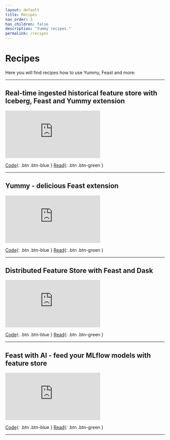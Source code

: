 ```yaml
---
layout: default
title: Recipes
nav_order: 3
has_children: false
description: "Yummy recipes."
permalink: /recipes
---
```


# Recipes

Here you will find recipes how to use Yummy, Feast and more:

---

## Real-time ingested historical feature store with Iceberg, Feast and Yummy extension

<div class="video-container">
    <iframe src="https://www.youtube.com/embed/kv0iWuSf4jw" frameborder="0" allowfullscreen></iframe>
</div>

[Code](https://github.com/yummyml/yummy-iceberg-kafka-connect/blob/master/notebooks/example.ipynb){: .btn .btn-blue }
[Read](https://blog.qooba.net/2022/07/25/feature-store-with-iceberg/){: .btn .btn-green }

---

## Yummy - delicious Feast extension

<div class="video-container">
    <iframe src="https://www.youtube.com/embed/YinQxF4Gx54" frameborder="0" allowfullscreen></iframe>
</div>

[Code](https://github.com/yummyml/yummy){: .btn .btn-blue }
[Read](https://blog.qooba.net/2022/05/04/yummy-delicious-feast-extension/){: .btn .btn-green }

---

## Distributed Feature Store with Feast and Dask

<div class="video-container">
    <iframe src="https://www.youtube.com/embed/ES2XXhziB8s" frameborder="0" allowfullscreen></iframe>
</div>

[Code](https://github.com/qooba/feast-dask){: .btn .btn-blue }
[Read](https://blog.qooba.net/2021/11/12/distributed-feature-store-with-feast-and-dask/){: .btn .btn-green }

---

## Feast with AI - feed your MLflow models with feature store

<div class="video-container">
    <iframe src="https://www.youtube.com/embed/CeYR0INmPhs" frameborder="0" allowfullscreen></iframe>
</div>

[Code](https://github.com/qooba/mlflow-feast){: .btn .btn-blue }
[Read](https://blog.qooba.net/2021/05/22/feast-with-ai-feed-your-mlflow-models-with-feature-store/){: .btn .btn-green }

---




